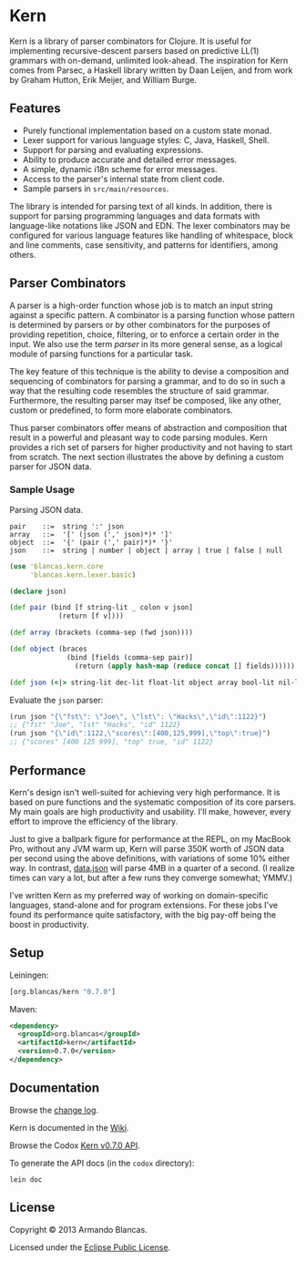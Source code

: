 # Kern

Kern is a library of parser combinators for Clojure. It is useful for 
implementing recursive-descent parsers based on predictive LL(1) grammars 
with on-demand, unlimited look-ahead. The inspiration for Kern comes from 
Parsec, a Haskell library written by Daan Leijen,  and from work by Graham 
Hutton, Erik Meijer, and William Burge.

## Features

* Purely functional implementation based on a custom state monad.
* Lexer support for various language styles: C, Java, Haskell, Shell.
* Support for parsing and evaluating expressions.
* Ability to produce accurate and detailed error messages.
* A simple, dynamic i18n scheme for error messages.
* Access to the parser's internal state from client code.
* Sample parsers in `src/main/resources`.

The library is intended for parsing text of all kinds. In addition, there
is support for parsing programming languages and data formats with language-like
notations like JSON and EDN. The lexer combinators may be configured
for various language features like handling of whitespace, block and line comments,
case sensitivity, and patterns for identifiers, among others.


## Parser Combinators

A parser is a high-order function whose job is to match an input string against 
a specific pattern. A combinator is a parsing function whose 
pattern is determined by parsers or by other combinators for the purposes 
of providing repetition, choice, filtering, or to enforce a certain order in the input.
We also use the term *parser* in its more general sense, as a logical module of 
parsing functions for a particular task.

The key feature of this technique is the ability to devise a composition and
sequencing of combinators for parsing a grammar, and to do so in such a way
that the resulting code resembles the structure of said grammar. Furthermore,
the resulting parser may itsef be composed, like any other, custom or predefined,
 to form more elaborate combinators.

Thus parser combinators offer means of abstraction and composition
that result in a powerful and pleasant way to code parsing modules. Kern provides
a rich set of parsers for higher productivity and not having to start from scratch.
The next section illustrates the above by defining a custom parser for JSON data. 

### Sample Usage

Parsing JSON data.

    pair    ::=  string ':' json
    array   ::=  '[' (json (',' json)*)* ']'
    object  ::=  '{' (pair (',' pair)*)* '}'
    json    ::=  string | number | object | array | true | false | null

```clojure
(use 'blancas.kern.core
     'blancas.kern.lexer.basic)

(declare json)

(def pair (bind [f string-lit _ colon v json]
            (return [f v])))

(def array (brackets (comma-sep (fwd json))))

(def object (braces
              (bind [fields (comma-sep pair)]
                (return (apply hash-map (reduce concat [] fields))))))

(def json (<|> string-lit dec-lit float-lit object array bool-lit nil-lit))
```

Evaluate the `json` parser:

```clojure
(run json "{\"fst\": \"Joe\", \"lst\": \"Hacks\",\"id\":1122}")
;; {"fst" "Joe", "lst" "Hacks", "id" 1122}
(run json "{\"id\":1122,\"scores\":[400,125,999],\"top\":true}")
;; {"scores" [400 125 999], "top" true, "id" 1122}
```

## Performance

Kern's design isn't well-suited for achieving very high performance. It is based
on pure functions and the systematic composition of its core parsers. My main
goals are high productivity and usability. I'll make, however, every effort
to improve the efficiency of the library.

Just to give a ballpark figure for performance at the REPL, on my MacBook Pro, 
without any JVM warm up, Kern will parse 350K worth of JSON data per second 
using the above definitions, with variations of some 10% either way. In contrast, 
[data.json](https://github.com/clojure/data.json) will parse 4MB in a quarter
of a second. (I realize times can vary a lot, but after a few runs they
converge somewhat; YMMV.)

I've written Kern as my preferred way of working on domain-specific languages,
stand-alone and for program extensions. For these jobs I've found its performance
quite satisfactory, with the big pay-off being the boost in productivity.

## Setup

Leiningen:

```clojure
[org.blancas/kern "0.7.0"]
```

Maven:

```xml
<dependency>
  <groupId>org.blancas</groupId>
  <artifactId>kern</artifactId>
  <version>0.7.0</version>
</dependency>
```

## Documentation

Browse the [change log](https://github.com/blancas/kern/wiki/Change-Log).

Kern is documented in the [Wiki](https://github.com/blancas/kern/wiki).

Browse the Codox [Kern v0.7.0 API](http://blancas.github.com/kern).

To generate the API docs (in the `codox` directory):

    lein doc

## License

Copyright © 2013 Armando Blancas.

Licensed under the [Eclipse Public License](http://www.eclipse.org/legal/epl-v10.html).
